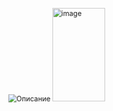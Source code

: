 ![Описание](https://tenor.com/ru/view/small-dancing-white-cat-dance-funny-gif-10448418106835623316)
<img width="105" height="187" alt="image" src="https://github.com/user-attachments/assets/0690ea06-011a-4373-953e-7379749cb2d7" />
